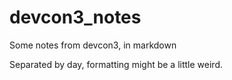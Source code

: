 # devcon3_notes
Some notes from devcon3, in markdown

Separated by day, formatting might be a little weird.
